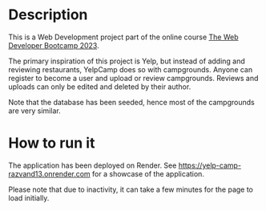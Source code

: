 # Description
This is a Web Development project part of the online course [The Web Developer Bootcamp 2023](https://www.udemy.com/course/the-web-developer-bootcamp/).

The primary inspiration of this project is Yelp, but instead of adding and reviewing restaurants, YelpCamp does so with campgrounds. Anyone can register to become a user and upload or review campgrounds. Reviews and uploads can only be edited and deleted by their author.

Note that the database has been seeded, hence most of the campgrounds are very similar.

# How to run it

The application has been deployed on Render. See https://yelp-camp-razvand13.onrender.com for a showcase of the application. 

Please note that due to inactivity, it can take a few minutes for the page to load initially.